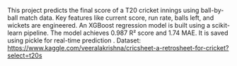 This project predicts the final score of a T20 cricket innings using ball-by-ball match data. 
Key features like current score, run rate, balls left, and wickets are engineered. 
An XGBoost regression model is built using a scikit-learn pipeline. The model achieves 0.987 R² score and 1.74 MAE. 
It is saved using pickle for real-time prediction
.
Dataset: https://www.kaggle.com/veeralakrishna/cricsheet-a-retrosheet-for-cricket?select=t20s
